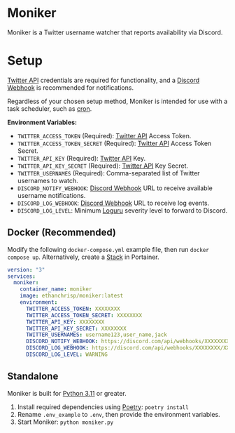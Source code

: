 # Moniker

Moniker is a Twitter username watcher that reports availability via Discord.

# Setup

[Twitter API](https://developer.twitter.com/en/docs/twitter-api) credentials are required for functionality, and a [Discord Webhook](https://support.discord.com/hc/en-us/articles/228383668-Intro-to-Webhooks) is recommended for notifications.

Regardless of your chosen setup method, Moniker is intended for use with a task scheduler, such as [cron](https://crontab.guru/).

**Environment Variables:**

-   `TWITTER_ACCESS_TOKEN` (Required): [Twitter API](https://developer.twitter.com/en/docs/twitter-api) Access Token.
-   `TWITTER_ACCESS_TOKEN_SECRET` (Required): [Twitter API](https://developer.twitter.com/en/docs/twitter-api) Access Token Secret.
-   `TWITTER_API_KEY` (Required): [Twitter API](https://developer.twitter.com/en/docs/twitter-api) Key.
-   `TWITTER_API_KEY_SECRET` (Required): [Twitter API](https://developer.twitter.com/en/docs/twitter-api) Key Secret.
-   `TWITTER_USERNAMES` (Required): Comma-separated list of Twitter usernames to watch.
-   `DISCORD_NOTIFY_WEBHOOK`: [Discord Webhook](https://support.discord.com/hc/en-us/articles/228383668-Intro-to-Webhooks) URL to receive available username notifications.
-   `DISCORD_LOG_WEBHOOK`: [Discord Webhook](https://support.discord.com/hc/en-us/articles/228383668-Intro-to-Webhooks) URL to receive log events.
-   `DISCORD_LOG_LEVEL`: Minimum [Loguru](https://loguru.readthedocs.io/en/stable/api/logger.html) severity level to forward to Discord.

## Docker (Recommended)

Modify the following `docker-compose.yml` example file, then run `docker compose up`. Alternatively, create a [Stack](https://docs.portainer.io/user/docker/stacks/add) in Portainer.

```yml
version: "3"
services:
  moniker:
    container_name: moniker
    image: ethanchrisp/moniker:latest
    environment:
      TWITTER_ACCESS_TOKEN: XXXXXXXX
      TWITTER_ACCESS_TOKEN_SECRET: XXXXXXXX
      TWITTER_API_KEY: XXXXXXXX
      TWITTER_API_KEY_SECRET: XXXXXXXX
      TWITTER_USERNAMES: username123,user_name,jack
      DISCORD_NOTIFY_WEBHOOK: https://discord.com/api/webhooks/XXXXXXXX/XXXXXXXX
      DISCORD_LOG_WEBHOOK: https://discord.com/api/webhooks/XXXXXXXX/XXXXXXXX
      DISCORD_LOG_LEVEL: WARNING
```

## Standalone

Moniker is built for [Python 3.11](https://www.python.org/) or greater.

1. Install required dependencies using [Poetry](https://python-poetry.org/): `poetry install`
2. Rename `.env_example` to `.env`, then provide the environment variables.
3. Start Moniker: `python moniker.py`
